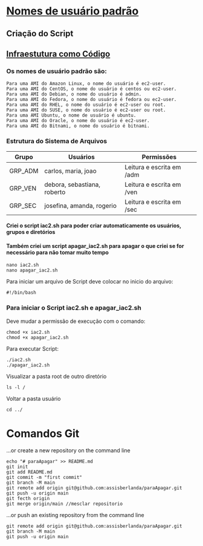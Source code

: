 # [Nomes de usuário padrão](https://docs.aws.amazon.com/pt_br/AWSEC2/latest/UserGuide/managing-users.html#ami-default-user-names)

## Criação do Script
## [Infraestutura como Código](https://docs.google.com/presentation/d/1_vwPcBh7YUhUfu37lAUYQqhhP8LMmPHRCXo1Bc7czTs/edit#slide=id.p3)
### Os nomes de usuário padrão são:
```
Para uma AMI do Amazon Linux, o nome do usuário é ec2-user.
Para uma AMI do CentOS, o nome do usuário é centos ou ec2-user.
Para uma AMI do Debian, o nome do usuário é admin.
Para uma AMI do Fedora, o nome do usuário é fedora ou ec2-user.
Para uma AMI do RHEL, o nome do usuário é ec2-user ou root.
Para uma AMI do SUSE, o nome do usuário é ec2-user ou root.
Para uma AMI Ubuntu, o nome de usuário é ubuntu.
Para uma AMI do Oracle, o nome do usuário é ec2-user.
Para uma AMI do Bitnami, o nome do usuário é bitnami.
```
### Estrutura do Sistema de Arquivos
| Grupo | Usuários | Permissões |
|---|---|---|
| GRP_ADM | carlos, maria, joao | Leitura e escrita em /adm |
| GRP_VEN | debora, sebastiana, roberto | Leitura e escrita em /ven |
| GRP_SEC | josefina, amanda, rogerio | Leitura e escrita em /sec |

#### Criei o script iac2.sh para poder criar automaticamente os usuários, grupos e diretórios
#### Também criei um script apagar_iac2.sh para apagar o que criei se for necessário para não tomar muito tempo

    nano iac2.sh
    nano apagar_iac2.sh
Para iniciar um arquivo de Script deve colocar no inicio do arquivo:

    #!/bin/bash
### Para iniciar o Script iac2.sh e apagar_iac2.sh
Deve mudar a permissão de execução com o comando:

    chmod +x iac2.sh
    chmod +x apagar_iac2.sh
Para executar Script:

    ./iac2.sh
    ./apagar_iac2.sh
Visualizar a pasta root de outro diretório

    ls -l /
Voltar a pasta usuário

    cd ../

# Comandos Git
…or create a new repository on the command line
```
echo "# paraApagar" >> README.md
git init
git add README.md
git commit -m "first commit"
git branch -M main
git remote add origin git@github.com:assisberlanda/paraApagar.git
git push -u origin main
git fecth origin
git merge origin/main //mesclar repositorio

```
…or push an existing repository from the command line
```
git remote add origin git@github.com:assisberlanda/paraApagar.git
git branch -M main
git push -u origin main
```

